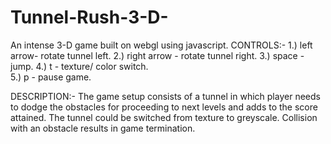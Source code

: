 # Tunnel-Rush-3-D-
An intense 3-D game built on webgl using javascript. 
CONTROLS:- 
	1.) left arrow- rotate tunnel left.
	2.) right arrow - rotate tunnel right.
	3.) space - jump.
	4.) t - texture/ color switch.	
	5.) p - pause game.

DESCRIPTION:-
	The game setup consists of a tunnel in which player needs to dodge the obstacles
	for proceeding to next levels and adds to the score attained. The tunnel could be 
	switched from texture to greyscale. Collision with an obstacle results in game 
	termination.
